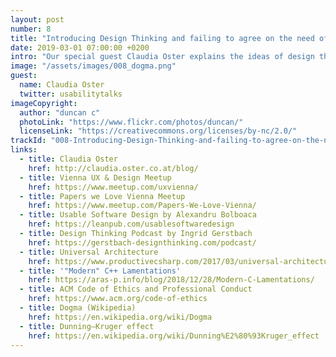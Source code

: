 ```yaml
---
layout: post
number: 8
title: "Introducing Design Thinking and failing to agree on the need of Dogma"
date: 2019-03-01 07:00:00 +0200
intro: "Our special guest Claudia Oster explains the ideas of design thinking and the similarities with human centred design. It is interesting how the original design methodologies expanded to the business world. Peter brings us out of our comfort zone with his need for dogma. Listen to find out if strict rules are reasonable!"
image: "/assets/images/008_dogma.png"
guest:
  name: Claudia Oster
  twitter: usabilitytalks
imageCopyright:
  author: "duncan c"
  photoLink: "https://www.flickr.com/photos/duncan/"
  licenseLink: "https://creativecommons.org/licenses/by-nc/2.0/"
trackId: "008-Introducing-Design-Thinking-and-failing-to-agree-on-the-need-of-Dogma-e3bdk5/a-ab3v7a"
links:
  - title: Claudia Oster
    href: http://claudia.oster.co.at/blog/
  - title: Vienna UX & Design Meetup
    href: https://www.meetup.com/uxvienna/
  - title: Papers we Love Vienna Meetup
    href: https://www.meetup.com/Papers-We-Love-Vienna/
  - title: Usable Software Design by Alexandru Bolboaca
    href: https://leanpub.com/usablesoftwaredesign
  - title: Design Thinking Podcast by Ingrid Gerstbach
    href: https://gerstbach-designthinking.com/podcast/
  - title: Universal Architecture
    href: https://www.productivecsharp.com/2017/03/universal-architecture/
  - title: '"Modern" C++ Lamentations'
    href: https://aras-p.info/blog/2018/12/28/Modern-C-Lamentations/
  - title: ACM Code of Ethics and Professional Conduct
    href: https://www.acm.org/code-of-ethics
  - title: Dogma (Wikipedia)
    href: https://en.wikipedia.org/wiki/Dogma
  - title: Dunning–Kruger effect
    href: https://en.wikipedia.org/wiki/Dunning%E2%80%93Kruger_effect
---
```

